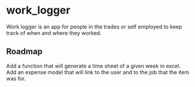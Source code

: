 # work_logger
Work logger is an app for people in the trades or self employed to keep track of when and where they worked.

## Roadmap
Add a function that will generate a time sheet of a given week in excel. \
Add an expense model that will link to the user and to the job that the item was for.
